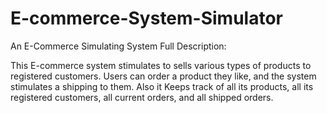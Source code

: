 # E-commerce-System-Simulator
An E-Commerce Simulating System
Full Description:

 This E-commerce system stimulates to sells various types of products to registered customers. Users can order a product they like, and the system stimulates a shipping to them. Also it Keeps track of all its products, all its registered customers, all current orders, and all shipped orders.
